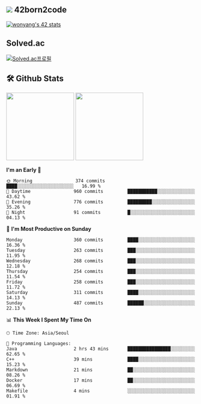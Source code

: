 
## <img src="https://img.shields.io/badge/-000000?style=flat&logo=42&logoColor=white"> 42born2code
[![wonyang's 42 stats](https://badge42.vercel.app/api/v2/cl5nhe5b6007809kydha7ht42/stats?cursusId=21&coalitionId=88)](https://profile.intra.42.fr/users/wonyang)

## Solved.ac
[![Solved.ac프로필](http://mazassumnida.wtf/api/v2/generate_badge?boj=bennyws)](https://solved.ac/bennyws)

## 🛠️ Github Stats
<p>
  <img height="180em" src="https://github-readme-stats-veggie-garden.vercel.app/api?username=gemstoneyang&show_icons=true&include_all_commits=true&bg_color=30,e96443,904e95&title_color=fff&text_color=fff">
  <img height="180em" src="https://github-readme-stats-veggie-garden.vercel.app/api/top-langs/?username=gemstoneyang&layout=compact&bg_color=30,e96443,904e95&title_color=fff&text_color=fff">
</p>

<!--START_SECTION:waka-->
**I'm an Early 🐤** 

```text
🌞 Morning                374 commits         ████░░░░░░░░░░░░░░░░░░░░░   16.99 % 
🌆 Daytime                960 commits         ███████████░░░░░░░░░░░░░░   43.62 % 
🌃 Evening                776 commits         █████████░░░░░░░░░░░░░░░░   35.26 % 
🌙 Night                  91 commits          █░░░░░░░░░░░░░░░░░░░░░░░░   04.13 % 
```
📅 **I'm Most Productive on Sunday** 

```text
Monday                   360 commits         ████░░░░░░░░░░░░░░░░░░░░░   16.36 % 
Tuesday                  263 commits         ███░░░░░░░░░░░░░░░░░░░░░░   11.95 % 
Wednesday                268 commits         ███░░░░░░░░░░░░░░░░░░░░░░   12.18 % 
Thursday                 254 commits         ███░░░░░░░░░░░░░░░░░░░░░░   11.54 % 
Friday                   258 commits         ███░░░░░░░░░░░░░░░░░░░░░░   11.72 % 
Saturday                 311 commits         ████░░░░░░░░░░░░░░░░░░░░░   14.13 % 
Sunday                   487 commits         ██████░░░░░░░░░░░░░░░░░░░   22.13 % 
```


📊 **This Week I Spent My Time On** 

```text
🕑︎ Time Zone: Asia/Seoul

💬 Programming Languages: 
Java                     2 hrs 43 mins       ████████████████░░░░░░░░░   62.65 % 
C++                      39 mins             ████░░░░░░░░░░░░░░░░░░░░░   15.23 % 
Markdown                 21 mins             ██░░░░░░░░░░░░░░░░░░░░░░░   08.26 % 
Docker                   17 mins             ██░░░░░░░░░░░░░░░░░░░░░░░   06.69 % 
Makefile                 4 mins              ░░░░░░░░░░░░░░░░░░░░░░░░░   01.91 % 
```


<!--END_SECTION:waka-->
